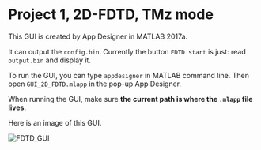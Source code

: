 # Project 1, 2D-FDTD, TMz mode

This GUI is created by App Designer in MATLAB 2017a. 

It can output the `config.bin`. Currently the button `FDTD start` is just: read `output.bin` and display it. 

To run the GUI, you can type `appdesigner` in MATLAB command line. Then open `GUI_2D_FDTD.mlapp` in the pop-up App Designer. 

When running the GUI, make sure **the current path is where the `.mlapp` file lives**.

Here is an image of this GUI.

![FDTD_GUI](D:\EE618\proj_1\FDTD_GUI.png)